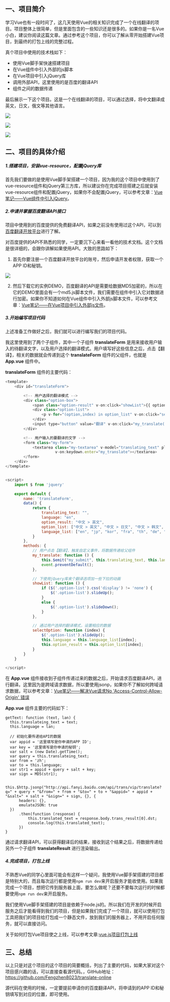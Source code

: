 ## 一、项目简介

学习Vue也有一段时间了，这几天使用Vue的相关知识完成了一个在线翻译的项目。项目整体上很简单，但是里面包含的一些知识还是很多的。如果你是一名Vue小白，建议你阅读这篇文章。通过参考这个项目，你可以了解从零开始搭建Vue项目，到最终的打包上线的完整过程。

真个项目中使用的技术栈如下：
- 使用Vue脚手架快速搭建项目
- 在Vue组件中引入外部的js脚本
- 在Vue项目中引入jQuery库
- 调用外部API，这里使用的是百度的翻译API
- 组件之间的数据传递

最后展示一下这个项目。这是一个在线翻译的项目，可以通过选择，将中文翻译成英文，日文，俄文等其他语言。

![](https://upload-images.jianshu.io/upload_images/3879603-54d9fdaaf757a6f3.png?imageMogr2/auto-orient/strip%7CimageView2/2/w/1240)

![](https://upload-images.jianshu.io/upload_images/3879603-a18b533bc182760b.png?imageMogr2/auto-orient/strip%7CimageView2/2/w/1240)

![](https://upload-images.jianshu.io/upload_images/3879603-e8c61193d094972e.gif?imageMogr2/auto-orient/strip)


## 二、项目的具体介绍

##### 1.搭建项目，安装vue-resource，配置jQuery库

首先我们要做的是使用Vue脚手架搭建一个项目，因为我的这个项目中使用到了vue-resource组件和jQuery第三方库，所以建议你在完成项目搭建之后就安装vue-resource组件和配置jQuery，如果你不会配置jQuery，可以参考文章：[Vue笔记——Vue组件中引入jQuery](https://blog.csdn.net/fengzhen8023/article/details/83047090)。


##### 2.申请并掌握百度翻译API接口

项目中使用到的百度提供的免费翻译API，如果之前没有使用过这个API，可以到[百度翻译开放平台](http://api.fanyi.baidu.com/api/trans/product/index)进行了解。

对百度提供的API不熟悉的同学，一定要沉下心来看一看他的技术文档。这个文档是很详细的，会跟你讲解如果使用API。大致的思路如下：
1. 首先你要注册一个百度翻译开放平台的账号，然后申请开发者权限，获取一个APP ID和秘钥。

![](https://upload-images.jianshu.io/upload_images/3879603-81bbaf8bcdb73a46.png?imageMogr2/auto-orient/strip%7CimageView2/2/w/1240)

2. 然后下载它的实例DEMO，百度翻译的API是需要给数据MD5加密的，所以在它的DEMO里面会有一个md5.js脚本文件，我们需要在组件中引入它对数据进行加密。如果你不知道如何在Vue组件中引入外部js脚本文件，可以参考文章：[Vue笔记——在Vue项目中引入外部js文件](https://blog.csdn.net/fengzhen8023/article/details/82989038)。

##### 3.开始编写项目代码

上述准备工作做好之后，我们就可以进行编写我们的项目代码。

我这里使用到了两个子组件，其中一个子组件 **translateForm** 是用来接收用户输入的待翻译文字，以及用户选择的翻译模式。用户填写好这些信息之后，点击【翻译】，相关的数据就会传递到这个 **translateForm** 组件的父组件，也就是 **App.vue** 组件中。

**translateForm** 组件的主要代码：

```js
<template>
    <div id="translateForm">

        <!-- 用户选择的翻译模式 -->
        <div class="option-box">
            <span class="option-result" v-on:click="showList">{{ option_result }}</span>
            <div class="option-list">
                <p v-for="(option,index) in option_list" v-on:click="selectOption(index)">{{ option }}</p>
            </div>
            <input type="button" value="翻译" v-on:click="my_translate()">
        </div>

        <!-- 用户输入的要翻译的文字 -->
        <form class="my-form">
            <textarea class="my-textarea" v-model="translating_text" placeholder="请输入要翻译的文字"
                      v-on:keydown.enter="my_translate"></textarea>
        </form>
    </div>
</template>


<script>
    import $ from 'jquery'

    export default {
        name: 'translateForm',
        data() {
            return {
                translating_text: "",
                language: "en",
                option_result: "中文 > 英文",
                option_list: ["中文 > 英文", "中文 > 日文", "中文 > 韩文", "中文 > 法文", "中文 > 泰文", "中文 > 德文", "中文 > 阿拉伯文", "中文 > 俄文", "中文 > 意大利文", "中文 > 丹麦文"],
                language_list: ["en", "jp", "kor", "fra", "th", "de", "ara", "ru", "it", "dan"]
            }
        },
        methods: {
            // 用户点击【翻译】，触发自定义事件，将数据传递给父组件
            my_translate: function () {
                this.$emit("my_submit", this.translating_text, this.language)
                event.preventDefault();
            },

            // 下使用jQuery库来个翻译选项加一些下拉的动画
            showList: function () {
                if ($('.option-list').css('display') != 'none') {
                    $('.option-list').slideUp();
                }
                else {
                    $('.option-list').slideDown();
                }
            },

            // 通过用户选择的翻译模式，设置相应的数据
            selectOption: function (index) {
                $('.option-list').slideUp();
                this.language = this.language_list[index];
                this.option_result = this.option_list[index];
            }
        }
    }

</script>
```

在 **App.vue** 组件接收到子组件传递过来的数据之后，开始请求百度翻译API，进行翻译。这里因为是跨域请求数据，所以要使用jsonp，如果你不了解如何跨域请求数据，可以参考文章：[Vue笔记——解决Vue请求No 'Access-Control-Allow-Origin' 错误](https://blog.csdn.net/fengzhen8023/article/details/83035596)

 **App.vue** 组件主要的代码如下：

```vue 
getText: function (text, lan) {
  this.translateing_text = text;
  this.language = lan;

  // 初始化要传递给API的数据
  var appid = '这里填写是你申请的APP ID';
  var key = '这里填写是你申请的秘钥';
  var salt = (new Date).getTime();
  var query = this.translateing_text;
  var from = 'zh';
  var to = this.language;
  var str1 = appid + query + salt + key;
  var sign = MD5(str1);

  this.$http.jsonp("http://api.fanyi.baidu.com/api/trans/vip/translate?q=" + query + "&from=" + from + "&to=" + to + "&appid=" + appid + "&salt=" + salt + "&sign=" + sign, {}, {
      headers: {},
      emulateJSON: true
  })
      .then(function (response) {
          this.translated_text = response.body.trans_result[0].dst;
          console.log(this.translated_text);
      })
}
```

通过请求翻译API，可以获得翻译后的结果，接收到这个结果之后，将数据传递给另外一个子组件 **translateResult** 进行渲染输出。

##### 4.完成项目，打包上线

不熟悉Vue的同学心里面可能会有这样一个疑问，我使用Vue脚手架搭建的项目都是特别大的，而且每次运行都是使用`npm run dev`来开启服务才能收使用。如果我完成一个项目，想把它传到服务器上面，要怎么做呢？还要不要每次运行的时候都要使用`npm run dev`来开启服务。

我们使用Vue脚手架搭建的项目是依赖于node.js的。所以我们在开发的时候开启服务之后才能看得到我们的项目，但是如果我们完成了一个项目，就可以使用打包工具把我们的项目给打包成一个静态文件，放到我们的服务器上，不用开启任何服务，就可以直接访问。

关于如何打包Vue项目使之上线，可以参考文章:[vue.js项目打包上线](https://blog.csdn.net/crazywoniu/article/details/74065721)

## 三、总结

以上只是对这个项目的这个项目的简要概括，列出了主要的代码，如果大家对这个项目感兴趣的话，可以直接查看源代码。，GitHub地址：https://github.com/Fengzhen8023/translate-online

源代码在使用的时候，一定要提前申请你的百度翻译API，将申请到的APP ID和秘钥填写到对应的位置，即可使用。











